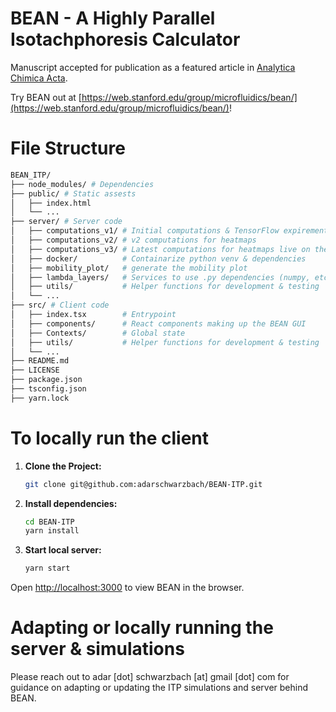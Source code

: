 # BEAN - A Highly Parallel Isotachphoresis Calculator

Manuscript accepted for publication as a featured article in [Analytica Chimica Acta](https://www.sciencedirect.com/journal/analytica-chimica-acta).


Try BEAN out at [https://web.stanford.edu/group/microfluidics/bean/](https://web.stanford.edu/group/microfluidics/bean/)!

# File Structure
```sh
BEAN_ITP/
├── node_modules/ # Dependencies
├── public/ # Static assests
│   ├── index.html
│   └── ...
├── server/ # Server code
│   ├── computations_v1/ # Initial computations & TensorFlow expirements
│   ├── computations_v2/ # v2 computations for heatmaps
│   ├── computations_v3/ # Latest computations for heatmaps live on the site
│   ├── docker/          # Containarize python venv & dependencies 
│   ├── mobility_plot/   # generate the mobility plot 
│   ├── lambda_layers/   # Services to use .py dependencies (numpy, etc) in AWS Lambda
│   ├── utils/           # Helper functions for development & testing
│   └── ...
├── src/ # Client code
│   ├── index.tsx        # Entrypoint 
│   ├── components/      # React components making up the BEAN GUI
│   ├── Contexts/        # Global state
│   ├── utils/           # Helper functions for development & testing
│   └── ...
├── README.md 
├── LICENSE
├── package.json
├── tsconfig.json
├── yarn.lock
```

# To locally run the client 

1. **Clone the Project:**

   ```sh
   git clone git@github.com:adarschwarzbach/BEAN-ITP.git

2. **Install dependencies:**
    ```sh
    cd BEAN-ITP
    yarn install

3. **Start local server:**
    ```sh
    yarn start

Open [http://localhost:3000](http://localhost:3000) to view BEAN in the browser.

# Adapting or locally running the server & simulations

Please reach out to adar [dot] schwarzbach [at] gmail [dot] com for guidance on adapting or updating the ITP simulations and server behind BEAN.